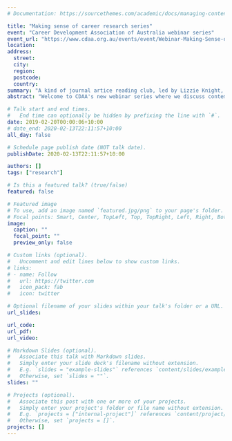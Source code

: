```yaml
---
# Documentation: https://sourcethemes.com/academic/docs/managing-content/

title: "Making sense of career research series"
event: "Career Development Association of Australia webinar series"
event_url: "https://www.cdaa.org.au/events/event/Webinar-Making-Sense-of-Career-Research"
location:
address:
  street:
  city:
  region:
  postcode:
  country:
summary: "A kind of journal artice reading club, led by Lizzie Knight, Jason Brown, and Michael Healy."
abstract: "Welcome to CDAA's new webinar series where we discuss contemporary career research and think about how we can use it in practice. We will present relevant, open access, peer-reviewed research and we look forward to members discussing how useful and applicable this material can be.The sessions are presented and facilitated by Dr Lizzie Knight - Research Fellow at Monash University, Jason Brown - Manager, Careers & Employability at LaTrobe University, and Michael Healy - Employability Coordinator, University of Southern Queensland. These presentations require no prior research knowledge but simply an interest in careers - like a book club for career counsellors. They will be held the 3rd Wednesday of February, May, August and November with times as advertised."

# Talk start and end times.
#   End time can optionally be hidden by prefixing the line with `#`.
date: 2019-02-20T00:00:06+10:00
# date_end: 2020-02-13T22:11:57+10:00
all_day: false

# Schedule page publish date (NOT talk date).
publishDate: 2020-02-13T22:11:57+10:00

authors: []
tags: ["research"]

# Is this a featured talk? (true/false)
featured: false

# Featured image
# To use, add an image named `featured.jpg/png` to your page's folder. 
# Focal points: Smart, Center, TopLeft, Top, TopRight, Left, Right, BottomLeft, Bottom, BottomRight.
image:
  caption: ""
  focal_point: ""
  preview_only: false

# Custom links (optional).
#   Uncomment and edit lines below to show custom links.
# links:
# - name: Follow
#   url: https://twitter.com
#   icon_pack: fab
#   icon: twitter

# Optional filename of your slides within your talk's folder or a URL.
url_slides:

url_code:
url_pdf:
url_video:

# Markdown Slides (optional).
#   Associate this talk with Markdown slides.
#   Simply enter your slide deck's filename without extension.
#   E.g. `slides = "example-slides"` references `content/slides/example-slides.md`.
#   Otherwise, set `slides = ""`.
slides: ""

# Projects (optional).
#   Associate this post with one or more of your projects.
#   Simply enter your project's folder or file name without extension.
#   E.g. `projects = ["internal-project"]` references `content/project/deep-learning/index.md`.
#   Otherwise, set `projects = []`.
projects: []
---
```

